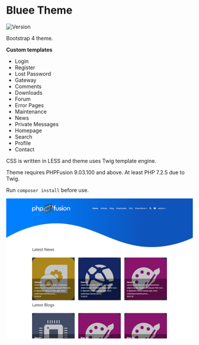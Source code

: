 # Bluee Theme

![Version](https://img.shields.io/badge/Version-2.2.0-blue.svg)


Bootstrap 4 theme.


**Custom templates**

- Login
- Register
- Lost Password
- Gateway
- Comments
- Downloads
- Forum
- Error Pages
- Maintenance
- News
- Private Messages
- Homepage
- Search
- Profile
- Contact

CSS is written in LESS and theme uses Twig template engine.

Theme requires PHPFusion 9.03.100 and above.
At least PHP 7.2.5 due to Twig.

Run `composer install` before use.

![Preview](screenshot.png)
